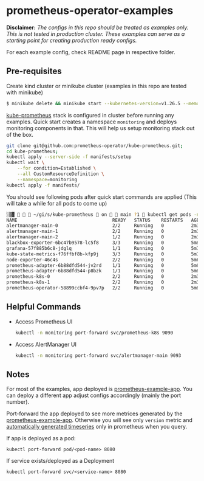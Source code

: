# prometheus-operator-examples

**Disclaimer:** *The configs in this repo should be treated as examples only. This is not tested in production cluster. These examples can serve as a starting point for creating production ready configs.*

For each example config, check README page in respective folder.

## Pre-requisites

Create kind cluster or minikube cluster (examples in this repo are tested with minikube)

```bash
$ minikube delete && minikube start --kubernetes-version=v1.26.5 --memory=6g --bootstrapper=kubeadm --extra-config=kubelet.authentication-token-webhook=true --extra-config=kubelet.authorization-mode=Webhook --extra-config=scheduler.bind-address=0.0.0.0 --extra-config=controller-manager.bind-address=0.0.0.0
```

[kube-prometheus](https://github.com/prometheus-operator/kube-prometheus#quickstart) stack is configured in cluster before running any examples. Quick start creates a namespace `monitoring` and deploys monitoring components in that. This will help us setup monitoring stack out of the box. 

```bash
git clone git@github.com:prometheus-operator/kube-prometheus.git;
cd kube-prometheus;
kubectl apply --server-side -f manifests/setup
kubectl wait \
	--for condition=Established \
	--all CustomResourceDefinition \
	--namespace=monitoring
kubectl apply -f manifests/
```

You should see following pods after quick start commands are applied (This will take a while for all pods to come up)

```bash
░▒▓    ~/gi/s/kube-prometheus  on   main ?1  kubectl get pods -n monitoring                                             ✔  3.9.5   1.20.2   2.7.3   at minikube ⎈  at 21:55:02  ▓▒░
NAME                                   READY   STATUS    RESTARTS   AGE
alertmanager-main-0                    2/2     Running   0          2m39s
alertmanager-main-1                    2/2     Running   0          2m39s
alertmanager-main-2                    1/2     Running   0          2m39s
blackbox-exporter-6bc47b9578-lc5f8     3/3     Running   0          5m8s
grafana-57f885b6c8-jdglq               1/1     Running   0          5m7s
kube-state-metrics-f76ffbf8b-kfp9j     3/3     Running   0          5m7s
node-exporter-46c4s                    2/2     Running   0          5m6s
prometheus-adapter-6b88dfd544-jv2rd    1/1     Running   0          5m6s
prometheus-adapter-6b88dfd544-p8bzk    1/1     Running   0          5m6s
prometheus-k8s-0                       2/2     Running   0          2m39s
prometheus-k8s-1                       2/2     Running   0          2m39s
prometheus-operator-58899ccbf4-9pv7p   2/2     Running   0          5m6s
```

## Helpful Commands

- Access Prometheus UI

  ```bash
  kubectl -n monitoring port-forward svc/prometheus-k8s 9090
  ```

- Access AlertManager UI

  ```bash
  kubectl -n monitoring port-forward svc/alertmanager-main 9093
  ```

## Notes

For most of the examples, app deployed is [prometheus-example-app](https://github.com/rhobs/prometheus-example-app). You can deploy a different app adjust configs accordingly (mainly the port number).

Port-forward the app deployed to see more metrices generated by the [prometheus-example-app](https://github.com/rhobs/prometheus-example-app). Otherwise you will see only `version` metric and [automatically generated timeseries](https://prometheus.io/docs/concepts/jobs_instances/#automatically-generated-labels-and-time-series) only in prometheus when you query.

If app is deployed as a pod:

```
kubectl port-forward pod/<pod-name> 8080
```

If service exists/deployed as a Deployment

```
kubectl port-forward svc/<service-name> 8080
```
